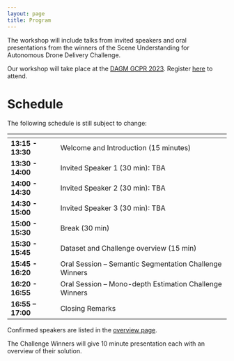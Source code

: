 ```yaml
---
layout: page
title: Program
---
```


The workshop will include talks from invited speakers and oral presentations from the winners of the Scene Understanding for Autonomous Drone Delivery Challenge.

Our workshop will take place at the [DAGM GCPR 2023](https://www.dagm-gcpr.de/year/2023). Register [here](https://www.dagm-gcpr.de/year/2023/registration) to attend.

# Schedule

The following schedule is still subject to change:

| <!-- -->    | <!-- -->    |
|-------------|-------------|
| **13:15 - 13:30**	| Welcome and Introduction (15 minutes) |
| **13:30 - 14:00**	|	Invited Speaker 1 (30 min): TBA |
| **14:00 - 14:30**	|	Invited Speaker 2 (30 min): TBA |
| **14:30 - 15:00**	|	Invited Speaker 3 (30 min): TBA |
| **15:00 - 15:30**	|	Break (30 min) |
| **15:30 - 15:45**	|	Dataset and Challenge overview (15 min) |
| **15:45 - 16:20**	|	Oral Session – Semantic Segmentation Challenge Winners |
| **16:20 - 16:55**	|	Oral Session – Mono-depth Estimation Challenge Winners |
| **16:55 – 17:00**	|	Closing Remarks |

Confirmed speakers are listed in the [overview page](index.html).

The Challenge Winners will give 10 minute presentation each with an overview of their solution.